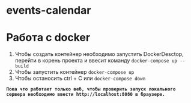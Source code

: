 # events-calendar   

# Работа с docker
1) Чтобы создать контейнер необходимо запустить DockerDesctop, перейти в корень проекта и ввесит команду 
``` docker-compose up --build ```
2) Чтобы запустить контейнер 
``` docker-compose up ```
3) Чтобы останосить ctrl + C или 
``` docker-compose down ```

**`Пока что работает только веб, чтобы проверить запуск локального сервера необходимо ввести http://localhost:8080 в браузере.`**
